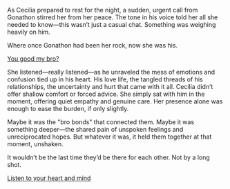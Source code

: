 <!-- title: The Kind and the Humble Knight -->

As Cecilia prepared to rest for the night, a sudden, urgent call from Gonathon stirred her from her peace. The tone in his voice told her all she needed to know—this wasn’t just a casual chat. Something was weighing heavily on him.

Where once Gonathon had been her rock, now she was his.

[You good my bro?](#embed:https://www.youtube.com/watch?v=NGC0VaSUPnE&t=20300s)

She listened—really listened—as he unraveled the mess of emotions and confusion tied up in his heart. His love life, the tangled threads of his relationships, the uncertainty and hurt that came with it all. Cecilia didn’t offer shallow comfort or forced advice. She simply sat with him in the moment, offering quiet empathy and genuine care. Her presence alone was enough to ease the burden, if only slightly.

Maybe it was the "bro bonds" that connected them. Maybe it was something deeper—the shared pain of unspoken feelings and unreciprocated hopes. But whatever it was, it held them together at that moment, unshaken.

It wouldn’t be the last time they’d be there for each other. Not by a long shot.

[Listen to your heart and mind](#embed:https://www.youtube.com/watch?v=NGC0VaSUPnE&t=21370s)
